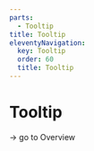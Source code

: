 ```yaml
---
parts:
  - Tooltip
title: Tooltip
eleventyNavigation:
  key: Tooltip
  order: 60
  title: Tooltip
---
```


# Tooltip

-> go to Overview
